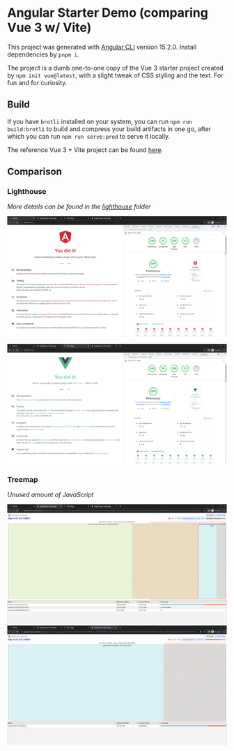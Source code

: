 # Angular Starter Demo (comparing Vue 3 w/ Vite)

This project was generated with [Angular CLI](https://github.com/angular/angular-cli) version 15.2.0. Install dependencies by `pnpm i`.

The project is a dumb one-to-one copy of the Vue 3 starter project created by `npm init vue@latest`, with a slight tweak of CSS styling and the text. For fun and for curiosity.

## Build

If you have `brotli` installed on your system, you can run `npm run build:brotli` to build and compress your build artifacts in one go, after which you can run `npm run serve:prod` to serve it locally.

The reference Vue 3 + Vite project can be found [here](https://github.com/HymanZHAN/vue3-starter-demo).

## Comparison

### Lighthouse

_More details can be found in the [lighthouse](./lighthouse/) folder_

![angular js treemap](./screenshots/lighthouse-angular.png)

![vue js treemap](./screenshots/lighthouse-vue.png)

### Treemap

_Unused amount of JavaScript_

![angular js tree map](./screenshots/js-treemap-angular.png)
![vue js tree map](./screenshots/js-treemap-vue.png)
